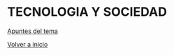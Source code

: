 # TECNOLOGIA Y SOCIEDAD

[Apuntes del tema](https://angelmicelti.github.io/4ESO/TYS/index.html)

[Volver a inicio](https://github.com/angelmicelti/TecnoVilladiego3)
